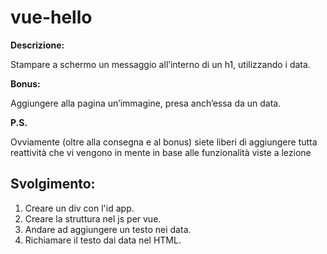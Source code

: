 vue-hello
===

**Descrizione:**

Stampare a schermo un messaggio all’interno di un h1, utilizzando i data.

**Bonus:**

Aggiungere alla pagina un’immagine, presa anch’essa da un data.

**P.S.**

Ovviamente (oltre alla consegna e al bonus) siete liberi di aggiungere tutta reattività che vi vengono in mente in base alle funzionalità viste a lezione

## Svolgimento:

1. Creare un div con l'id app.
2. Creare la struttura nel js per vue.
3. Andare ad aggiungere un testo nei data.
4. Richiamare il testo dai data nel HTML.